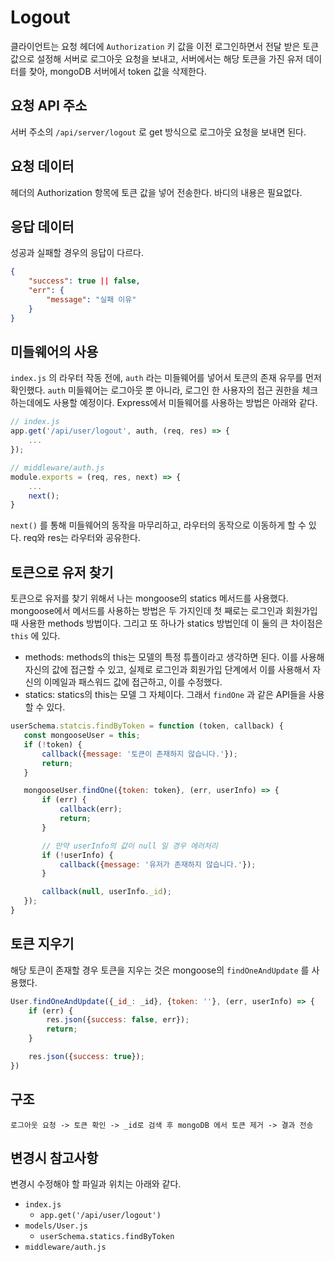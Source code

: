 # Logout

클라이언트는 요청 헤더에 `Authorization` 키 값을 이전 로그인하면서 전달 받은 토큰 값으로 설정해 서버로 로그아웃 요청을 보내고, 서버에서는 해당 토큰을 가진 유저 데이터를 찾아, mongoDB 서버에서 token 값을 삭제한다.

## 요청 API 주소

서버 주소의 `/api/server/logout` 로 get 방식으로 로그아웃 요청을 보내면 된다.

## 요청 데이터

헤더의 Authorization 항목에 토큰 값을 넣어 전송한다. 바디의 내용은 필요없다.

## 응답 데이터

성공과 실패할 경우의 응답이 다르다. 

```json
{
    "success": true || false,
    "err": {
        "message": "실패 이유"
    }
}
```

## 미들웨어의 사용

`index.js` 의 라우터 작동 전에, `auth` 라는 미들웨어를 넣어서 토큰의 존재 유무를 먼저 확인했다. `auth` 미들웨어는 로그아웃 뿐 아니라, 로그인 한 사용자의 접근 권한을 체크하는데에도 사용할 예정이다. Express에서 미들웨어를 사용하는 방법은 아래와 같다.

```javascript
// index.js
app.get('/api/user/logout', auth, (req, res) => {
    ...
});

// middleware/auth.js
module.exports = (req, res, next) => {
    ...
    next();
}
```

`next()` 를 통해 미들웨어의 동작을 마무리하고, 라우터의 동작으로 이동하게 할 수 있다. req와 res는 라우터와 공유한다.

## 토큰으로 유저 찾기

토큰으로 유저를 찾기 위해서 나는 mongoose의 statics 메서드를 사용했다. mongoose에서 메서드를 사용하는 방법은 두 가지인데 첫 째로는 로그인과 회원가입 때 사용한 methods 방법이다. 그리고 또 하나가 statics 방법인데 이 둘의 큰 차이점은 `this` 에 있다.
 * methods: methods의 this는 모델의 특정 튜플이라고 생각하면 된다. 이를 사용해 자신의 값에 접근할 수 있고, 실제로 로그인과 회원가입 단계에서 이를 사용해서 자신의 이메일과 패스워드 값에 접근하고, 이를 수정했다.
 * statics: statics의 this는 모델 그 자체이다. 그래서 `findOne` 과 같은 API들을 사용할 수 있다.

 ```javascript
userSchema.statcis.findByToken = function (token, callback) {
    const mongooseUser = this;
    if (!token) {
        callback({message: '토큰이 존재하지 않습니다.'});
        return;
    }

    mongooseUser.findOne({token: token}, (err, userInfo) => {
        if (err) {
            callback(err);
            return;
        }

        // 만약 userInfo의 값이 null 일 경우 에러처리
        if (!userInfo) {
            callback({message: '유저가 존재하지 않습니다.'});
        }

        callback(null, userInfo._id);
    });
}
 ```

## 토큰 지우기

해당 토큰이 존재할 경우 토큰을 지우는 것은 mongoose의 `findOneAndUpdate` 를 사용했다.

```javascript
User.findOneAndUpdate({_id_: _id}, {token: ''}, (err, userInfo) => {
    if (err) {
        res.json({success: false, err});
        return;
    }

    res.json({success: true});
})

```

## 구조

`로그아웃 요청 -> 토큰 확인 -> _id로 검색 후 mongoDB 에서 토큰 제거 -> 결과 전송`

## 변경시 참고사항

변경시 수정해야 할 파일과 위치는 아래와 같다.

* `index.js`
    * `app.get('/api/user/logout')`
* `models/User.js`
    * `userSchema.statics.findByToken`
* `middleware/auth.js`
